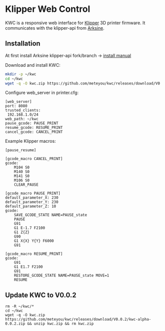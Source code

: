 # Klipper Web Control
KWC is a responsive web interface for [Klipper](https://github.com/KevinOConnor/klipper) 3D printer firmware. It communicates with the klipper-api from [Arksine](https://github.com/arksine). 

## Installation
At first install Arksine klipper-api fork/branch -> [install manual](https://github.com/Arksine/klipper/tree/work-web_server-20200131/klippy/extras/web_server)

Download and install KWC:
```bash
mkdir -p ~/kwc
cd ~/kwc
wget -q -O kwc.zip https://github.com/meteyou/kwc/releases/download/V0.0.2/kwc-alpha-0.0.2.zip && unzip kwc.zip && rm kwc.zip
```

Configure web_server in printer.cfg:
```
[web_server]
port: 8080
trusted_clients:
 192.168.1.0/24
web_path: ~/kwc
pause_gcode: PAUSE_PRINT
resume_gcode: RESUME_PRINT
cancel_gcode: CANCEL_PRINT
```

Example Klipper macros:
```
[pause_resume]

[gcode_macro CANCEL_PRINT]
gcode:
    M104 S0
    M140 S0
    M141 S0
    M106 S0
    CLEAR_PAUSE

[gcode_macro PAUSE_PRINT]
default_parameter_X: 230
default_parameter_Y: 230
default_parameter_Z: 10
gcode:
    SAVE_GCODE_STATE NAME=PAUSE_state
    PAUSE
    G91
    G1 E-1.7 F2100
    G1 Z{Z}
    G90
    G1 X{X} Y{Y} F6000
    G91

[gcode_macro RESUME_PRINT]
gcode:
    G91
    G1 E1.7 F2100
    G91
    RESTORE_GCODE_STATE NAME=PAUSE_state MOVE=1
    RESUME
```

## Update KWC to V0.0.2
```
rm -R ~/kwc/*
cd ~/kwc
wget -q -O kwc.zip https://github.com/meteyou/kwc/releases/download/V0.0.2/kwc-alpha-0.0.2.zip && unzip kwc.zip && rm kwc.zip
```